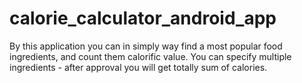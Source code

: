 # calorie_calculator_android_app

By this application you can in simply way find a most popular food ingredients, and count them calorific value. You can specify multiple ingredients - after approval you will get totally sum of calories.
